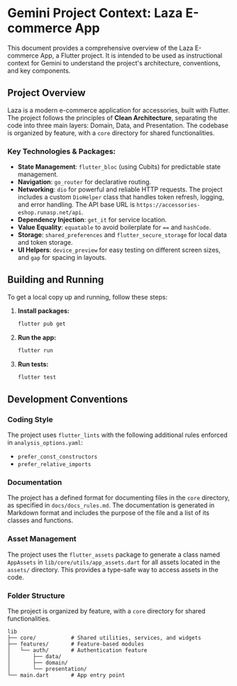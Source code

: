 # Gemini Project Context: Laza E-commerce App

This document provides a comprehensive overview of the Laza E-commerce App, a Flutter project. It is intended to be used as instructional context for Gemini to understand the project's architecture, conventions, and key components.

## Project Overview

Laza is a modern e-commerce application for accessories, built with Flutter. The project follows the principles of **Clean Architecture**, separating the code into three main layers: Domain, Data, and Presentation. The codebase is organized by feature, with a `core` directory for shared functionalities.

### Key Technologies & Packages:

*   **State Management**: `flutter_bloc` (using Cubits) for predictable state management.
*   **Navigation**: `go_router` for declarative routing.
*   **Networking**: `dio` for powerful and reliable HTTP requests. The project includes a custom `DioHelper` class that handles token refresh, logging, and error handling. The API base URL is `https://accessories-eshop.runasp.net/api`.
*   **Dependency Injection**: `get_it` for service location.
*   **Value Equality**: `equatable` to avoid boilerplate for `==` and `hashCode`.
*   **Storage**: `shared_preferences` and `flutter_secure_storage` for local data and token storage.
*   **UI Helpers**: `device_preview` for easy testing on different screen sizes, and `gap` for spacing in layouts.

## Building and Running

To get a local copy up and running, follow these steps:

1.  **Install packages:**
    ```sh
    flutter pub get
    ```
2.  **Run the app:**
    ```sh
    flutter run
    ```
3.  **Run tests:**
    ```sh
    flutter test
    ```

## Development Conventions

### Coding Style

The project uses `flutter_lints` with the following additional rules enforced in `analysis_options.yaml`:

*   `prefer_const_constructors`
*   `prefer_relative_imports`

### Documentation

The project has a defined format for documenting files in the `core` directory, as specified in `docs/docs_rules.md`. The documentation is generated in Markdown format and includes the purpose of the file and a list of its classes and functions.

### Asset Management

The project uses the `flutter_assets` package to generate a class named `AppAssets` in `lib/core/utils/app_assets.dart` for all assets located in the `assets/` directory. This provides a type-safe way to access assets in the code.

### Folder Structure

The project is organized by feature, with a `core` directory for shared functionalities.

```
lib
├── core/           # Shared utilities, services, and widgets
├── features/       # Feature-based modules
│   └── auth/       # Authentication feature
│       ├── data/
│       ├── domain/
│       └── presentation/
└── main.dart       # App entry point
```
